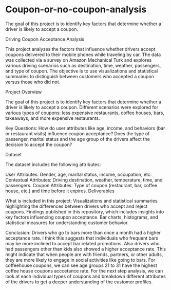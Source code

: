 # Coupon-or-no-coupon-analysis
The goal of this project is to identify key factors that determine whether a driver is likely to accept a coupon.

Driving Coupon Acceptance Analysis

This project analyzes the factors that influence whether drivers accept coupons delivered to their mobile phones while traveling by car. The data was collected via a survey on Amazon Mechanical Turk and explores various driving scenarios such as destination, time, weather, passengers, and type of coupon. The objective is to use visualizations and statistical summaries to distinguish between customers who accepted a coupon versus those who did not.

Project Overview

The goal of this project is to identify key factors that determine whether a driver is likely to accept a coupon. Different scenarios were explored for various types of coupons: less expensive restaurants, coffee houses, bars, takeaways, and more expensive restaurants.

Key Questions: How do user attributes like age, income, and behaviors (bar or restaurant visits) influence coupon acceptance? Does the type of passenger, marital status and the age group of the drivers affect the decision to accept the coupon?

Dataset

The dataset includes the following attributes:

User Attributes: Gender, age, marital status, income, occupation, etc. Contextual Attributes: Driving destination, weather, temperature, time, and passengers. Coupon Attributes: Type of coupon (restaurant, bar, coffee house, etc.) and time before it expires. Deliverables

What is included in this project: Visualizations and statistical summaries highlighting the differences between drivers who accept and reject coupons. Findings published in this repository, which includes insights into key factors influencing coupon acceptance. Bar charts, histograms, and statistical measures for understanding customer behavior.

Conclusion: Drivers who go to bars more than once a month had a higher acceptance rate. I think this suggests that individuals who frequent bars may be more inclined to accept bar related promotions. Also drivers who had passengers other than kids also showed a higher acceptance rate. This might indicate that when people are with friends, partners, or other adults, they are more likely to engage in social activities like going to bars. For coffeehouse coupons, we can see age groups 21 to 31 have the highest coffee house coupons acccetance rate. For the next step analysis, we can look at each individual types of coupons and breakdown different attributes of the drivers to get a deeper understanding of the customer profiles.
